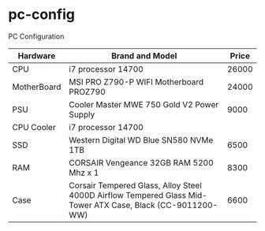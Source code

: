 # pc-config
PC Configuration


| Hardware | Brand and Model | Price |
|----------|-----------------|-------|
| CPU   |  i7 processor 14700 |   26000   |
| MotherBoard   |  MSI PRO Z790-P WIFI Motherboard PROZ790 |  24000  |
| PSU   |  Cooler Master MWE 750 Gold V2 Power Supply |  9000   |
| CPU Cooler   |  i7 processor 14700 |     |
| SSD   |  Western Digital WD Blue SN580 NVMe 1TB |  6500   |
| RAM   | CORSAIR Vengeance 32GB RAM 5200 Mhz x 1 |  8300   |
| Case   |  Corsair Tempered Glass, Alloy Steel 4000D Airflow Tempered Glass Mid-Tower ATX Case, Black (CC-9011200-WW) | 6600    |